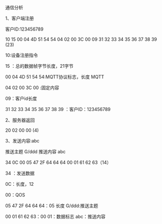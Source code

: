 通信分析

1、客户端注册

客户ID:123456789

10 15 00 04 4D 51 54 54 04 02 00 3C 00 09 31 32 33 34 35 36 37 38 39 (23)

10:设备注册指令

15 ：总的数据帧字节长度，21字节

00 04 4D 51 54 54:MQTT协议标志，长度 MQTT

04 02 00 3C 00 :固定内容

09：客户id长度

 31 32 33 34 35 36 37 38 39 ：客户ID：123456789

2、服务器返回

20 02 00 00 (4)

3、发送内容:abc

推送主题 G/ddd 推送内容 abc

34 0C 00 05 47 2F 64 64 64 00 01 61 62 63（14）

34 ：发送数据

0C：长度，12

00：QOS

05 47 2F 64 64 64：05 长度 G/ddd:推送主题

00 01 61 62 63：00 01：数据标志 abc：推送内容



